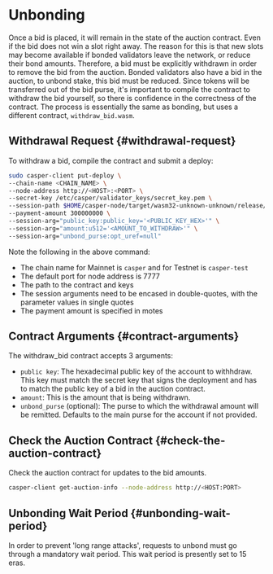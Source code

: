 # Unbonding

Once a bid is placed, it will remain in the state of the auction contract. Even if the bid does not win a slot right away. The reason for this is that new slots may become available if bonded validators leave the network, or reduce their bond amounts. Therefore, a bid must be explicitly withdrawn in order to remove the bid from the auction. Bonded validators also have a bid in the auction, to unbond stake, this bid must be reduced. Since tokens will be transferred out of the bid purse, it's important to compile the contract to withdraw the bid yourself, so there is confidence in the correctness of the contract. The process is essentially the same as bonding, but uses a different contract, `withdraw_bid.wasm`.

## Withdrawal Request {#withdrawal-request}

To withdraw a bid, compile the contract and submit a deploy:

```bash
sudo casper-client put-deploy \
--chain-name <CHAIN_NAME> \
--node-address http://<HOST>:<PORT> \
--secret-key /etc/casper/validator_keys/secret_key.pem \
--session-path $HOME/casper-node/target/wasm32-unknown-unknown/release/withdraw_bid.wasm \
--payment-amount 300000000 \
--session-arg="public_key:public_key='<PUBLIC_KEY_HEX>'" \
--session-arg="amount:u512='<AMOUNT_TO_WITHDRAW>'" \
--session-arg="unbond_purse:opt_uref=null"
```

Note the following in the above command: 
- The chain name for Mainnet is `casper` and for Testnet is `casper-test`
- The default port for node address is 7777
- The path to the contract and keys
- The session arguments need to be encased in double-quotes, with the parameter values in single quotes
- The payment amount is specified in motes

## Contract Arguments {#contract-arguments}

The withdraw_bid contract accepts 3 arguments:

-   `public key`: The hexadecimal public key of the account to withhdraw. This key must match the secret key that signs the deployment and has to match the public key of a bid in the auction contract.
-   `amount`: This is the amount that is being withdrawn.
-   `unbond_purse` (optional): The purse to which the withdrawal amount will be remitted. Defaults to the main purse for the account if not provided.

## Check the Auction Contract {#check-the-auction-contract}

Check the auction contract for updates to the bid amounts.

```bash
casper-client get-auction-info --node-address http://<HOST:PORT>
```

## Unbonding Wait Period {#unbonding-wait-period}

In order to prevent 'long range attacks', requests to unbond must go through a mandatory wait period. This wait period is presently set to 15 eras.
